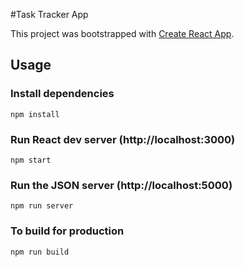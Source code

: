 #Task Tracker App

This project was bootstrapped with [Create React App](https://github.com/facebook/create-react-app).

## Usage

### Install dependencies

```
npm install
```

### Run React dev server (http://localhost:3000)

```
npm start
```

### Run the JSON server (http://localhost:5000)

```
npm run server
```

### To build for production

```
npm run build
```

